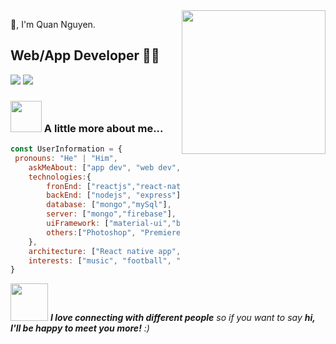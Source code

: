 <img align='right' src="https://media.giphy.com/media/M9gbBd9nbDrOTu1Mqx/giphy.gif" width="230">

🙏, I'm Quan Nguyen.  
## Web/App Developer 👨‍💻

[![](https://img.shields.io/badge/Facebook-AnhQuanNguyen-blue)](https://www.facebook.com/anhquan291/)
[![](https://img.shields.io/badge/Gmail-anhquan291%40gmail.com-red)](mailto:anhquan291@gmail.com)


### <img src="https://media.giphy.com/media/VgCDAzcKvsR6OM0uWg/giphy.gif" width="50"> A little more about me...  


```javascript
const UserInformation = {
 pronouns: "He" | "Him",
    askMeAbout: ["app dev", "web dev", "tech"],
    technologies:{
        fronEnd: ["reactjs","react-native","html","css","jquery"],
        backEnd: ["nodejs", "express"],
        database: ["mongo","mySql"],
        server: ["mongo","firebase"],
        uiFramework: ["material-ui","bootstrap", "react-native-elements", "react-native-paper",""ant-deign"],
        others:["Photoshop", "Premiere", "After-effect","Illustraion","camtasia"]
    },
    architecture: ["React native app", "Single page applications","Landing web page", "Server"],
    interests: ["music", "football", "travel", "english", "movie"]
}
```

<img src="https://media.giphy.com/media/LnQjpWaON8nhr21vNW/giphy.gif" width="60"> <em><b>I love connecting with different people</b> so if you want to say <b>hi, I'll be happy to meet you more!</b> :)</em>

